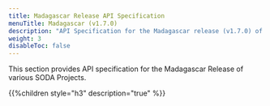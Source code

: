 ```yaml
---
title: Madagascar Release API Specification
menuTitle: Madagascar (v1.7.0)
description: "API Specification for the Madagascar release (v1.7.0) of various SODA Projects"
weight: 3
disableToc: false
---
```


This section provides API specification for the Madagascar Release of various SODA Projects.
 

{{%children style="h3" description="true" %}}